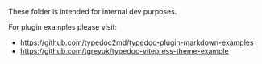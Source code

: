 These folder is intended for internal dev purposes.

For plugin examples please visit:

- https://github.com/typedoc2md/typedoc-plugin-markdown-examples
- https://github.com/tgreyuk/typedoc-vitepress-theme-example
